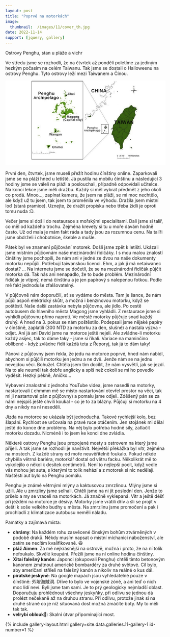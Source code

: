 ```yaml
---
layout: post
title: "Poprvé na motorkách"
image:
  thumbnail:  /images/11/cover_th.jpg
date: 2022-11-14
support: [jquery, gallery]
---
```


Ostrovy Penghu, stan u pláže a vichr 

Ve středu jsme se rozhodli, že na čtvrtek až pondělí poletíme za jediným hezkým počasím na celém Taiwanu. Tak jsme se dostali o Halloweenu na ostrovy Penghu. Tyto ostrovy leží mezi Taiwanem a Čínou. 

<img src="/images/11/location.png" alt="Location of penghu">

První den, čtvrtek, jsme museli přežít hodinu čínštiny online. Zaparkovali jsme se na pláži hned u letiště. Já pustila na mobilu čínštinu a následující 3 hodiny jsme se váleli na pláži a poslouchali, případně odpovídali učitelce. Na konci lekce jsme měli dražbu. Každý si měl vybrat předmět z jeho okolí co prodá. Mnoo..., zapínat kameru, že jsem na pláži, se mi moc nechtělo, ale když už tu jsem, tak jsem to proměnila ve výhodu. Dražila jsem místní loď (stará pramice). Uznejte, že dražit propisku nebo třeba židli je oproti tomu nuda :D.

Večer jsme si došli do restaurace s mořskými specialitami. Dali jsme si talíř, co měl od každého trochu. Zejména krevety si tu u moře dávám hodně často. Už od mala je mám fakt ráda a tady jsou za rozumnou cenu. Na talíři jsme obdrželi i chobotnice, škeble a mušle.

Pátek byl ve znamení půjčování motorek. Došli jsme zpět k letišti. Ukázali jsme místním půjčovnám naše mezinárodní řidičáky. I s mou malou znalostí čínštiny jsme pochopili, že nám ani v jedné ze dvou na naše dokumenty motorku nepůjčí. Potřebují taiwanskou licenci. Ehm, a jak ji má netaiwanec dostat? ... Na internetu jsme se dočetli, že se na mezinárodní řidičák půjčit motorka dá. Tak nás ani nenapadlo, že to bude problém. Mezinárodní řidičák je vtipný, nemá čínštinu a je jen papírový s nalepenou fotkou. Podle mě fakt jednoduše zfalšovatelný.

V půjčovně nám doporučili, ať se vydáme do města. Tam je šance, že nám půjčí aspoň elektrický skůtr, a možná i benzínovou motorku, když se poštěstí. Naše další zastávka nebyla půjčovna, ale jídlo. Po cestě autobusem do hlavního města Magong jsme vyhládli. Z restaurace jsme si vyhlídli půjčovnu přímo naproti. Ve městě motorky půjčuje snad každý druhý. A hned na 3. pokus se nám poštěstilo. Podepsali jsme nějaké papíry v čínštině, zaplatili (300 NTD za motorku za den, slušné) a nastala výzva - odjet. Ani já ani David jsme na motorce ještě nejeli. Ale zvládne-li motorku každý asijec, tak to dáme taky - jsme si říkali. Variace na maminčino oblíbené - když zvládne řídit každá teta z Řeporyj, tak já to dám taky!

Pánovi z půjčovny jsem řekla, že jedu na motorce poprvé, hned nám nabídl, abychom si půjčili motorku jen jednu a ne dvě. Jenže nám se na jednu nevejdou věci. Bohužel. Chtěla jsem tím docílít, že nám vysvětlí, jak se jezdí. Na to ale neuměl tak dobře anglicky a spíš než cokoli se mi ho povedlo vyděsit. Hezký pěkně, Aničko...  

Vybaveni znalostmi z jednoho YouTube videa, jsme nasedli na motorky, nastartovali ( ehmmm mě se místo nastartování otevřel prostor na věci, tak mi ji nastartoval pán z půjčovny) a pomalu jsme odjeli. Zděšený pán se za námi nejspíš ještě chvíli koukal - co je to za blázny. Půjčují si motorku na 4 dny a nikdy na ní neseděli.

Jízda na motorce se ukázala být jednoduchá. Takové rychlejší kolo, bez šlapání. Rychlost se určovala na pravé ruce otáčením. Jen stojánek mi dělal ještě do konce dne problémy. Na něj bylo potřeba hodně síly, zatlačit motorku dozadu. Nicméně i to jsem ke konci dne zvládla.

Některé ostrovy Penghu jsou propojené mosty s ostrovem na který jsme přijeli. A tak jsme se rozhodli je navštívit. Největší překážka byl vítr, zejména na mostech. Z každé strany od moře neuvěřitelně foukalo. Pokud někde chyběla větrná bariéra, motorkář dostal od větru facku. Několikrát mě to vykolejilo o několik desítek centimetrů. Není to nejlepší pocit, když vedle vás mohou jet auta, s kterými to tolik nehází a z motorek si nic nedělají. Naštěstí aut bylo na Penghu pomálu.

Penghu je známé větrnými mlýny a kaktusovou zmrzlinou. Mlýny jsme si užili. Ale u zmrzliny jsme selhali. Chtěli jsme na ni jít poslední den. Jenže to pršelo a my se vraceli na motorkách. Já značně vyklepaná. Vítr a ještě déšť při ježdění na motorce je děsivý. Motorky jsme vrátili dřív a šli se projít v dešti k soše velkého budhy u města. Na zmrzlinu jsme promočení a pak i prochladlí z klimatizace autobusu neměli náladu.


Památky a zajímavá místa:
- **chrámy**: Na každém rohu zasvěcené čínským bohům ztvárněných v podobě draků. Někdy musím napsat o místní míchanici náboženství, ale zatím se necítím kvalifikovaně. 😆
- **pláž Aimen**:  Za mě nejkrásnější na ostrově, možná i proto, že na ní tolik nefoukalo. Skvělé koupání. Přežili jsme na ní online hodinu čínštiny.
- **Xitai falešný kanón**: Japonci (okupovali Penghu) chtěli tímto betonovým kanonem zmátnout americké bombardéry za druhé světové. Cíl bylo, aby američani stříleli na falešný kanón a nikoliv na reálné o kus dál.
- **pirátské jeskyně**: Na google mapách jsou vyhledatelné pouze v čínštině: 外垵海賊洞. Dříve to bylo ve vojenské zóně, a ani teď o nich moc lidí neví. Byli jsme tam sami. Je to prý geologicky nejmladší oblast. Doporučuju prohlédnout všechny jeskyňky, při odlivu se jednou dá prolézt nečekaně až na druhou stranu. Při odlivu, protože jinak si na druhé straně co je níž situovaná dost možná zmáčíte boty. My to měli tak tak.
- **velrybí oblouk**🐳: Skalní útvar připomínající most.

{% include gallery-layout.html gallery=site.data.galleries.11-gallery-1 id-number=1 %}

